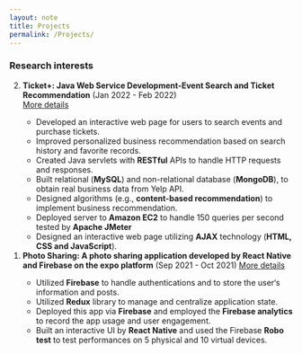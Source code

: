 ```yaml
---
layout: note
title: Projects
permalink: /Projects/
---
```


### Research interests

<ol reversed>
  <li><strong>Ticket+: Java Web Service Development-Event Search and Ticket Recommendation</strong> (Jan 2022 - Feb 2022) </li> <a href="https://github.com/universe1991/Ticket-plus">More details</a>
    <ul> 
     <li> Developed an interactive web page for users to search events and purchase tickets.</li>
     <li> Improved personalized business recommendation based on search history and favorite records. </li> 
     <li> Created Java servlets with <strong>RESTful</strong> APIs to handle HTTP requests and responses.</li>
     <li>Built relational (<strong>MySQL</strong>) and non-relational database (<strong>MongoDB</strong>), to obtain real business data from Yelp API.</li>
     <li>Designed algorithms (e.g., <strong>content-based recommendation</strong>) to implement business recommendation.</li>
     <li>Deployed server to <strong>Amazon EC2</strong> to handle 150 queries per second tested by <strong>Apache JMeter</strong></li>
     <li>Designed an interactive web page utilizing <strong>AJAX</strong> technology (<strong>HTML, CSS and JavaScript</strong>).</li>
    </ul>
  <li><strong>Photo Sharing: A photo sharing application developed by React Native and Firebase on the expo platform</strong> (Sep 2021 - Oct 2021) <a href="https://github.com/universe1991/Photo-Sharing">More details</a> </li> 
   <ul>
    <li>Utilized <strong>Firebase</strong> to handle authentications and to store the user‘s information and posts.</li>
    <li>Utilized <strong>Redux</strong> library to manage and centralize application state.</li>
    <li>Deployed this app via <strong>Firebase</strong> and employed the <strong>Firebase analytics</strong> to record the app usage and user engagement.</li>
    <li>Built an interactive UI by <strong>React Native</strong> and used the Firebase <strong>Robo test</strong> to test performances on 5 physical and 10 virtual devices.</li>
   </ul>
</ol>
